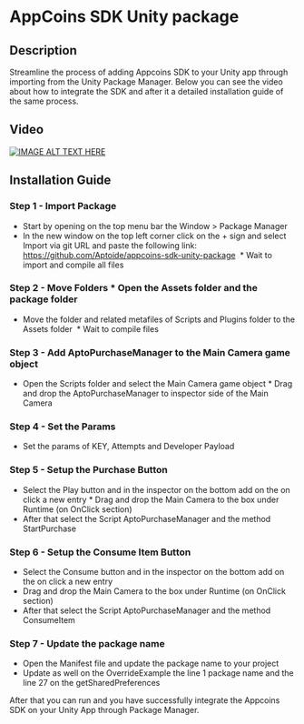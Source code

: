 
# AppCoins SDK Unity package

## Description

Streamline the process of adding Appcoins SDK to your Unity app through importing from the Unity Package Manager. Below you can see the video about how to integrate the SDK and after it a detailed installation guide of the same process.

## Video

[![IMAGE ALT TEXT HERE](https://img.youtube.com/vi/m-EZxdb7sUY/0.jpg)](https://www.youtube.com/watch?v=m-EZxdb7sUY)

## Installation Guide

### Step 1 - Import Package
* Start by opening on the top menu bar the Window > Package Manager
* In the new window on the top left corner click on the + sign and select Import via git URL and paste the following link: https://github.com/Aptoide/appcoins-sdk-unity-package
 * Wait to import and compile all files

### Step 2 - Move Folders * Open the Assets folder and the package folder 
* Move the folder and related metafiles of Scripts and Plugins folder to the Assets folder
 * Wait to compile files 


### Step 3 - Add AptoPurchaseManager to the Main Camera game object
* Open the Scripts folder and select the Main Camera game object * Drag and drop the AptoPurchaseManager to inspector side of the Main Camera

### Step 4 - Set the Params
* Set the params of KEY, Attempts and Developer Payload 

### Step 5 - Setup the Purchase Button 
* Select the Play button and in the inspector on the bottom add on the on click a new entry * Drag and drop the Main Camera to the box under Runtime (on OnClick section) 
* After that select the Script AptoPurchaseManager and the method StartPurchase 

### Step 6 - Setup the Consume Item Button
* Select the Consume button and in the inspector on the bottom add on the on click a new entry 
* Drag and drop the Main Camera to the box under Runtime (on OnClick section) 
* After that select the Script AptoPurchaseManager and the method ConsumeItem 


### Step 7 - Update the package name
* Open the Manifest file and update the package name to your project 
* Update as well on the OverrideExample the line 1 package name and the line 27 on the getSharedPreferences   


After that you can run and you have successfully integrate the Appcoins SDK on your Unity App through Package Manager.
